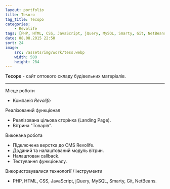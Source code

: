 ```yaml
---
layout: portfolio
title: Tesoro
tag_title: Тесоро
categories:
    - Revolife
tags: [PHP, HTML, CSS, JavaScript, jQuery, MySQL, Smarty, Git, NetBeans]
date: 08.08.2015 22:50
sort: 24
image: 
    src: /assets/img/work/tess.webp 
    width: 500
    height: 284
---
```


**Тесоро** - сайт оптового складу будівельних матеріалів.

---

Місце роботи

* Компанія _Revolife_

Реалізований функціонал

* Реалізована цільова сторінка (Landing Page).
* Вітрина "Товарів".

Виконана робота

* Підключена верстка до CMS Revolife.
* Доданий та налаштований модуль вітрин.
* Налаштован сallback.
* Тестування функціоналу.

Використовувалися технології / інструменти

* PHP, HTML, CSS, JavaScript, jQuery, MySQL, Smarty, Git, NetBeans.
